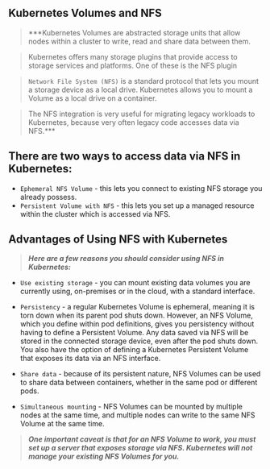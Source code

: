 ## Kubernetes Volumes and NFS

> ***Kubernetes Volumes are abstracted storage units that allow nodes within a cluster to write, read and share data between them. 

> Kubernetes offers many storage plugins that provide access to storage services and platforms. One of these is the NFS plugin

> `Network File System (NFS)` is a standard protocol that lets you mount a storage device as a local drive. Kubernetes allows you to mount a Volume as a local drive on a container. 

> The NFS integration is very useful for migrating legacy workloads to Kubernetes, because very often legacy code accesses data via NFS.***

## There are two ways to access data via NFS in Kubernetes:

  * `Ephemeral NFS Volume` - this lets you connect to existing NFS storage you already possess.
  * `Persistent Volume with NFS` - this lets you set up a managed resource within the cluster which is accessed via NFS.

## Advantages of Using NFS with Kubernetes

> ***Here are a few reasons you should consider using NFS in Kubernetes:***

* `Use existing storage` - you can mount existing data volumes you are currently using, on-premises or in the cloud, with a standard interface.

* `Persistency` - a regular Kubernetes Volume is ephemeral, meaning it is torn down when its parent pod shuts down. However, an NFS Volume, which you define within pod definitions, gives you persistency without having to define a Persistent Volume. Any data saved via NFS will be stored in the connected storage device, even after the pod shuts down. You also have the option of defining a Kubernetes Persistent Volume that exposes its data via an NFS interface.

* `Share data` - because of its persistent nature, NFS Volumes can be used to share data between containers, whether in the same pod or different pods.

* `Simultaneous mounting` - NFS Volumes can be mounted by multiple nodes at the same time, and multiple nodes can write to the same NFS Volume at the same time.

> ***One important caveat is that for an NFS Volume to work, you must set up a server that exposes storage via NFS. Kubernetes will not manage your existing NFS Volumes for you.***



